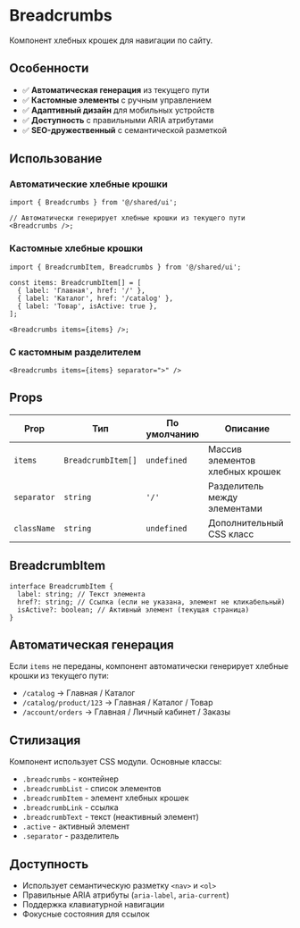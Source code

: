 # Breadcrumbs

Компонент хлебных крошек для навигации по сайту.

## Особенности

- ✅ **Автоматическая генерация** из текущего пути
- ✅ **Кастомные элементы** с ручным управлением
- ✅ **Адаптивный дизайн** для мобильных устройств
- ✅ **Доступность** с правильными ARIA атрибутами
- ✅ **SEO-дружественный** с семантической разметкой

## Использование

### Автоматические хлебные крошки

```tsx
import { Breadcrumbs } from '@/shared/ui';

// Автоматически генерирует хлебные крошки из текущего пути
<Breadcrumbs />;
```

### Кастомные хлебные крошки

```tsx
import { BreadcrumbItem, Breadcrumbs } from '@/shared/ui';

const items: BreadcrumbItem[] = [
  { label: 'Главная', href: '/' },
  { label: 'Каталог', href: '/catalog' },
  { label: 'Товар', isActive: true },
];

<Breadcrumbs items={items} />;
```

### С кастомным разделителем

```tsx
<Breadcrumbs items={items} separator=">" />
```

## Props

| Prop        | Тип                | По умолчанию | Описание                        |
| ----------- | ------------------ | ------------ | ------------------------------- |
| `items`     | `BreadcrumbItem[]` | `undefined`  | Массив элементов хлебных крошек |
| `separator` | `string`           | `'/'`        | Разделитель между элементами    |
| `className` | `string`           | `undefined`  | Дополнительный CSS класс        |

## BreadcrumbItem

```tsx
interface BreadcrumbItem {
  label: string; // Текст элемента
  href?: string; // Ссылка (если не указана, элемент не кликабельный)
  isActive?: boolean; // Активный элемент (текущая страница)
}
```

## Автоматическая генерация

Если `items` не переданы, компонент автоматически генерирует хлебные крошки из текущего пути:

- `/catalog` → Главная / Каталог
- `/catalog/product/123` → Главная / Каталог / Товар
- `/account/orders` → Главная / Личный кабинет / Заказы

## Стилизация

Компонент использует CSS модули. Основные классы:

- `.breadcrumbs` - контейнер
- `.breadcrumbList` - список элементов
- `.breadcrumbItem` - элемент хлебных крошек
- `.breadcrumbLink` - ссылка
- `.breadcrumbText` - текст (неактивный элемент)
- `.active` - активный элемент
- `.separator` - разделитель

## Доступность

- Использует семантическую разметку `<nav>` и `<ol>`
- Правильные ARIA атрибуты (`aria-label`, `aria-current`)
- Поддержка клавиатурной навигации
- Фокусные состояния для ссылок
